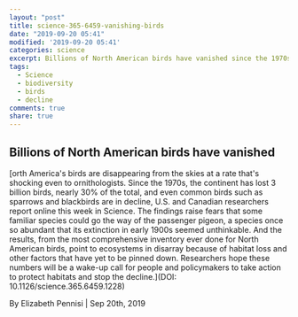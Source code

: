 ```yaml
---
layout: "post"
title: science-365-6459-vanishing-birds
date: "2019-09-20 05:41"
modified: '2019-09-20 05:41'
categories: science
excerpt: Billions of North American birds have vanished since the 1970s, except wetland birds that have increased
tags:
  - Science
  - biodiversity
  - birds
  - decline
comments: true
share: true
---
```


## Billions of North American birds have vanished

[orth America's birds are disappearing from the skies at a rate that's shocking even to ornithologists. Since the 1970s, the continent has lost 3 billion birds, nearly 30% of the total, and even common birds such as sparrows and blackbirds are in decline, U.S. and Canadian researchers report online this week in Science. The findings raise fears that some familiar species could go the way of the passenger pigeon, a species once so abundant that its extinction in early 1900s seemed unthinkable. And the results, from the most comprehensive inventory ever done for North American birds, point to ecosystems in disarray because of habitat loss and other factors that have yet to be pinned down. Researchers hope these numbers will be a wake-up call for people and policymakers to take action to protect habitats and stop the decline.](DOI: 10.1126/science.365.6459.1228)

By Elizabeth Pennisi | Sep 20th, 2019
